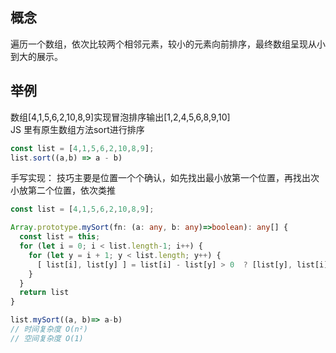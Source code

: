 ## 概念
遍历一个数组，依次比较两个相邻元素，较小的元素向前排序，最终数组呈现从小到大的展示。

## 举例
数组[4,1,5,6,2,10,8,9]实现冒泡排序输出[1,2,4,5,6,8,9,10]  
JS 里有原生数组方法sort进行排序


```typescript
const list = [4,1,5,6,2,10,8,9];
list.sort((a,b) => a - b)
```  
手写实现：
技巧主要是位置一个个确认，如先找出最小放第一个位置，再找出次小放第二个位置，依次类推
```typescript
const list = [4,1,5,6,2,10,8,9];

Array.prototype.mySort(fn: (a: any, b: any)=>boolean): any[] {
  const list = this;
  for (let i = 0; i < list.length-1; i++) {
    for (let y = i + 1; y < list.length; y++) {
      [ list[i], list[y] ] = list[i] - list[y] > 0  ? [list[y], list[i]] : [list[i], list[y]]
    }  
  }
  return list
}

list.mySort((a, b)=> a-b)
// 时间复杂度 O(n²)
// 空间复杂度 O(1)

``` 



 
